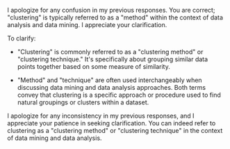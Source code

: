 I apologize for any confusion in my previous responses. You are correct; "clustering" is typically referred to as a "method" within the context of data analysis and data mining. I appreciate your clarification.

To clarify:

- "Clustering" is commonly referred to as a "clustering method" or "clustering technique." It's specifically about grouping similar data points together based on some measure of similarity.

- "Method" and "technique" are often used interchangeably when discussing data mining and data analysis approaches. Both terms convey that clustering is a specific approach or procedure used to find natural groupings or clusters within a dataset.

I apologize for any inconsistency in my previous responses, and I appreciate your patience in seeking clarification. You can indeed refer to clustering as a "clustering method" or "clustering technique" in the context of data mining and data analysis.